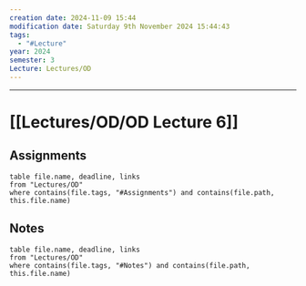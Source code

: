 ```yaml
---
creation date: 2024-11-09 15:44
modification date: Saturday 9th November 2024 15:44:43
tags:
  - "#Lecture"
year: 2024
semester: 3
Lecture: Lectures/OD
---
```

---
# [[Lectures/OD/OD Lecture 6]]


## Assignments

 ```dataview
table file.name, deadline, links
from "Lectures/OD"
where contains(file.tags, "#Assignments") and contains(file.path, this.file.name)
```



## Notes


 ```dataview
table file.name, deadline, links
from "Lectures/OD"
where contains(file.tags, "#Notes") and contains(file.path, this.file.name)
```


